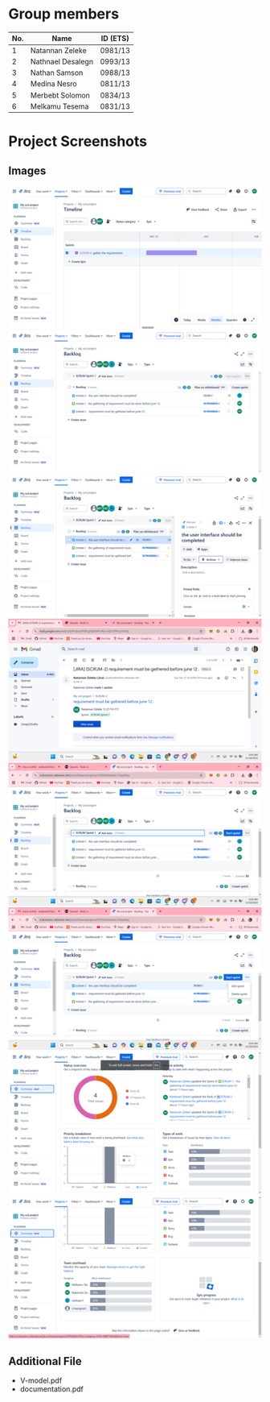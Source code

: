 # Group members

| No. | Name              | ID (ETS)  |
|-----|-------------------|-----------|
| 1   | Natannan Zeleke   | 0981/13   |
| 2   | Nathnael Desalegn | 0993/13   |
| 3   | Nathan Samson     | 0988/13   |
| 4   | Medina Nesro      | 0811/13   |
| 5   | Merbebt Solomon   | 0834/13   |
| 6   | Melkamu Tesema    | 0831/13   |


# Project Screenshots

## Images
![Screenshot 4](screenshot/Screenshot%20(4).png)  
![Screenshot 5](screenshot/Screenshot%20(5).png)  
![Screenshot 6](screenshot/Screenshot%20(6).png)  
![Screenshot 7](screenshot/Screenshot%20(7).png)  
![Screenshot 8](screenshot/Screenshot%20(8).png)  
![Screenshot 9](screenshot/Screenshot%20(9).png)  
![Screenshot 10](screenshot/Screenshot%20(10).png)  
![Screenshot 11](screenshot/Screenshot%20(11).png)  

## Additional File
- V-model.pdf
- documentation.pdf